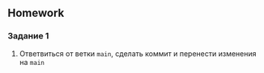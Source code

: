 ##  Homework

### Задание 1 

1. Ответвиться от ветки `main`, сделать коммит и перенести изменения на `main`